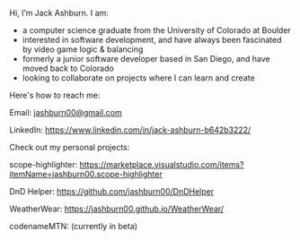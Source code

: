   Hi, I’m Jack Ashburn. I am:
  
- a computer science graduate from the University of Colorado at Boulder 
- interested in software development, and have always been fascinated by video game logic & balancing
- formerly a junior software developer based in San Diego, and have moved back to Colorado
- looking to collaborate on projects where I can learn and create  

Here's how to reach me:

  Email: jashburn00@gmail.com
  
  LinkedIn: https://www.linkedin.com/in/jack-ashburn-b642b3222/

Check out my personal projects:

  scope-highlighter: https://marketplace.visualstudio.com/items?itemName=jashburn00.scope-highlighter

  DnD Helper: https://github.com/jashburn00/DnDHelper
  
  WeatherWear: https://jashburn00.github.io/WeatherWear/

  codenameMTN: (currently in beta)
<!---
jashburn00/jashburn00 is a ✨ special ✨ repository because its `README.md` (this file) appears on your GitHub profile.
You can click the Preview link to take a look at your changes.
--->
